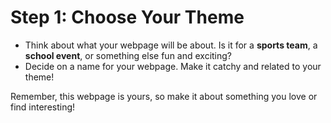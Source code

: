# Step 1: Choose Your Theme

- Think about what your webpage will be about. Is it for a **sports team**, a **school event**, or something else fun and exciting?
- Decide on a name for your webpage. Make it catchy and related to your theme!

Remember, this webpage is yours, so make it about something you love or find interesting!
